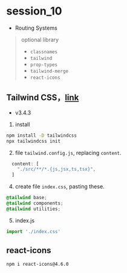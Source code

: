# session_10

* Routing Systems

> optional library
> * `classnames`
> * `tailwind`
> * `prop-types`
> * `tailwind-merge`
> * `react-icons`

## Tailwind CSS，[link](https://tailwindcss.com/docs/guides/create-react-app)
* v3.4.3
1. install
```bash
npm install -D tailwindcss
npx tailwindcss init
```

2. file `tailwind.config.js`, replacing `content`.
```js
  content: [
    "./src/**/*.{js,jsx,ts,tsx}",
  ]
```

4. create file `index.css`, pasting these.
```css
@tailwind base;
@tailwind components;
@tailwind utilities;
```
5. index.js
```js
import './index.css'
```

## react-icons
```bash
npm i react-icons@4.6.0
```
